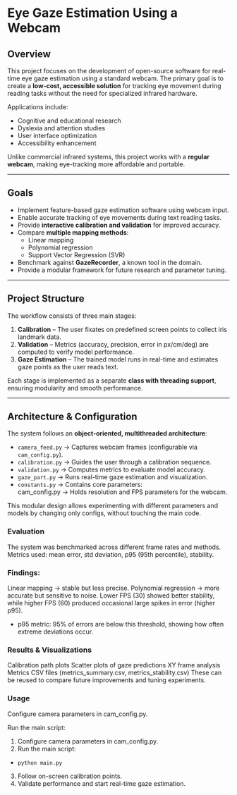 # Eye Gaze Estimation Using a Webcam  

## Overview  
This project focuses on the development of open-source software for real-time eye gaze estimation using a standard webcam. The primary goal is to create a **low-cost, accessible solution** for tracking eye movement during reading tasks without the need for specialized infrared hardware.  

Applications include:  
- Cognitive and educational research  
- Dyslexia and attention studies  
- User interface optimization  
- Accessibility enhancement  

Unlike commercial infrared systems, this project works with a **regular webcam**, making eye-tracking more affordable and portable.  

---

## Goals  
- Implement feature-based gaze estimation software using webcam input.  
- Enable accurate tracking of eye movements during text reading tasks.  
- Provide **interactive calibration and validation** for improved accuracy.  
- Compare **multiple mapping methods**:  
  - Linear mapping  
  - Polynomial regression  
  - Support Vector Regression (SVR)  
- Benchmark against **GazeRecorder**, a known tool in the domain.  
- Provide a modular framework for future research and parameter tuning.  

---

## Project Structure  

The workflow consists of three main stages:  

1. **Calibration** – The user fixates on predefined screen points to collect iris landmark data.  
2. **Validation** – Metrics (accuracy, precision, error in px/cm/deg) are computed to verify model performance.  
3. **Gaze Estimation** – The trained model runs in real-time and estimates gaze points as the user reads text.  

Each stage is implemented as a separate **class with threading support**, ensuring modularity and smooth performance.  

---

## Architecture & Configuration  

The system follows an **object-oriented, multithreaded architecture**:  

- `camera_feed.py` → Captures webcam frames (configurable via `cam_config.py`).  
- `calibration.py` → Guides the user through a calibration sequence.  
- `validation.py` → Computes metrics to evaluate model accuracy.  
- `gaze_part.py` → Runs real-time gaze estimation and visualization.  
- `constants.py` → Contains core parameters:  
cam_config.py → Holds resolution and FPS parameters for the webcam.

This modular design allows experimenting with different parameters and models by changing only configs, without touching the main code.

### Evaluation

The system was benchmarked across different frame rates and methods.
Metrics used: mean error, std deviation, p95 (95th percentile), stability.

### Findings:

Linear mapping → stable but less precise.
Polynomial regression → more accurate but sensitive to noise.
Lower FPS (30) showed better stability, while higher FPS (60) produced occasional large spikes in error (higher p95).

- p95 metric: 95% of errors are below this threshold, showing how often extreme deviations occur.

### Results & Visualizations

Calibration path plots
Scatter plots of gaze predictions
XY frame analysis
Metrics CSV files (metrics_summary.csv, metrics_stability.csv)
These can be reused to compare future improvements and tuning experiments.

### Usage

Configure camera parameters in cam_config.py.

Run the main script:
1. Configure camera parameters in cam_config.py.
2. Run the main script:
- `python main.py`
3. Follow on-screen calibration points.
4. Validate performance and start real-time gaze estimation.
